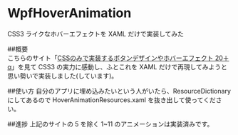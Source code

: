 WpfHoverAnimation
=================
CSS3 ライクなホバーエフェクトを XAML だけで実装してみた

##概要  
こちらのサイト「[CSSのみで実装するボタンデザインやホバーエフェクト 20＋α](http://www.nxworld.net/tips/css-only-button-design-and-hover-effects.html)」を見て CSS3 の実力に感動し、ふとこれを XAML だけで再現してみようと思い勢いで実装しました(しています)。 
  
##使い方
自分のアプリに埋め込みたいという人がいたら、ResourceDictionary にしてあるので HoverAnimationResources.xaml を抜き出して使ってください。  
  
##進捗
上記のサイトの 5 を除く 1~11 のアニメーションは実装済みです。
